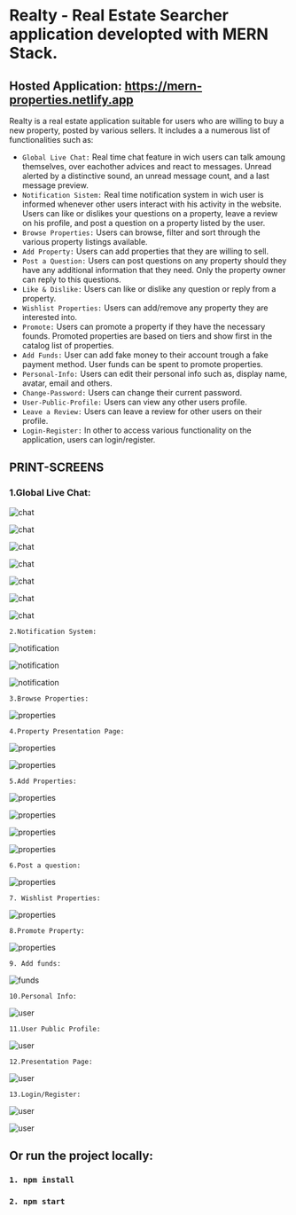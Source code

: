 # Realty - Real Estate Searcher application developted with MERN Stack.

## Hosted Application: https://mern-properties.netlify.app

 Realty is a real estate application suitable for users who are willing to buy a new property, posted by various sellers. It includes a a numerous list of functionalities such as:
 - `Global Live Chat:` Real time chat feature in wich users can talk amoung themselves, over eachother advices and react to messages. Unread alerted by a distinctive sound, an unread message count, and a last message preview.
 - `Notification Sistem:` Real time notification system in wich user is informed whenever other users interact with his activity in the website. Users can like or dislikes your questions on a property, leave a review on his profile, and post a question on a property listed by the user.
 - `Browse Properties:` Users can browse, filter and sort through the various property listings available.
 - `Add Property:` Users can add properties that they are willing to sell.
 - `Post a Question:` Users can post questions on any property should they have any additional information that they need. Only the property owner can reply to this questions.
 - `Like & Dislike:` Users can like or dislike any question or reply from a property.
 - `Wishlist Properties:` Users can add/remove any property they are interested into.
 - `Promote:` Users can promote a property if they have the necessary founds. Promoted properties are based on tiers and show first in the catalog list of properties.
 - `Add Funds:` User can add fake money to their account trough a fake payment method. User funds can be spent to promote properties.
 - `Personal-Info:` Users can edit their personal info such as, display name, avatar, email and others.
 - `Change-Password:` Users can change their current password.
 - `User-Public-Profile:` Users can view any other users profile.
 - `Leave a Review:` Users can leave a review for other users on their profile.
 - `Login-Register:` In other to access various functionality on the application, users can login/register.


## PRINT-SCREENS

 ### 1.Global Live Chat:

![chat](./public/printscreens/chat1.jpg)

![chat](./public/printscreens/chat-reactions.jpg)

![chat](./public/printscreens/chat-typing.jpg)

![chat](./public/printscreens/chat-typing-2.jpg)

![chat](./public/printscreens/chat-user-left.jpg)

![chat](./public/printscreens/chat-unread-message.jpg)

![chat](./public/printscreens/chat-tap-new-message.jpg)



`2.Notification System:`

![notification](./public/printscreens/notifications-bel-toaster.jpg)

![notification](./public/printscreens/notifications-bell.jpg)

![notification](./public/printscreens/user-dashboard-notification-panel.jpg)



`3.Browse Properties:`

![properties](./public/printscreens/catalog-1.jpg)


`4.Property Presentation Page:`

![properties](./public/printscreens/property-1.jpg)

![properties](./public/printscreens/property-info.jpg)


`5.Add Properties:`

![properties](./public/printscreens/add-property-1.jpg)

![properties](./public/printscreens/add-property-2.jpg)

![properties](./public/printscreens/add-property-3.jpg)

![properties](./public/printscreens/add-property-progress.jpg)


`6.Post a question:`

![properties](./public/printscreens/property-question-section.jpg)


`7. Wishlist Properties:`

![properties](./public/printscreens/user-dashboard-wishlist.jpg)

`8.Promote Property:`

![properties](./public/printscreens/property-ad-plan.jpg)

`9. Add funds:`

![funds](./public/printscreens/user-dashboard-payments.jpg)


`10.Personal Info:`

![user](./public/printscreens/user-dashboard.jpg)


`11.User Public Profile:`

![user](./public/printscreens/user-public-profile-reviews.jpg)


`12.Presentation Page:`

![user](./public/printscreens/Home1.jpg)


`13.Login/Register:`

![user](./public/printscreens/register.jpg)

![user](./public/printscreens/login.jpg)




## Or run the project locally:

### `1. npm install`
### `2. npm start`
